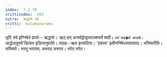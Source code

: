 ```yaml
---
index:  7.2.70
vrittiindex:  203
sutra:  ऋद्धनोः स्ये
vritti:  balamanorama 
---
```


लृटि स्ये इण्निषेधे प्राप्ते-- ऋद्धनोः। ऋत् हन् अनयोर्द्वन्द्वात्पञ्चम्यर्ते षष्ठी। `स्ये'षष्ठ�र्थे सप्तमी। `आर्द्धधातुस्ये'डित्यत इडित्यनुवर्तते। तदाह--ऋत इत्यादिना। `एकाच' इतीणनिषेधस्यापवादः। भरिष्यतीति। भरिष्यते। भरतु भरताम्. अभरत् अभरत। भरेत् भरेत। 

